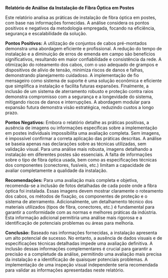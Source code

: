 **Relatório de Análise da Instalação de Fibra Óptica em Postes**

Este relatório analisa as práticas de instalação de fibra óptica em postes, com base nas informações fornecidas.  A análise considera os pontos positivos e negativos da metodologia empregada, focando na eficiência, segurança e escalabilidade da solução.

**Pontos Positivos:** A utilização de conjuntos de cabos pré-montados demonstra uma abordagem eficiente e profissional.  A redução do tempo de instalação e a diminuição de erros de emenda em campo são benefícios significativos, resultando em maior confiabilidade e consistência da rede. A otimização do roteamento dos cabos, com o uso adequado de grampos e dispositivos de alívio de tensão, minimiza riscos de danos e falhas, demonstrando planejamento cuidadoso. A implementação de fio mensageiro como sistema de suporte é uma solução econômica e eficiente que simplifica a instalação e facilita futuras expansões.  Finalmente, a inclusão de um sistema de aterramento robusto e proteção contra raios demonstra compromisso com a segurança e a longevidade do sistema, mitigando riscos de danos e interrupções.  A abordagem modular para expansão futura demonstra visão estratégica, reduzindo custos a longo prazo.

**Pontos Negativos:** Embora o relatório detalhe as práticas positivas, a ausência de imagens ou informações específicas sobre a implementação em postes individuais impossibilita uma avaliação completa.  Sem imagens, é impossível confirmar a correta aplicação das práticas descritas.  A análise se baseia apenas nas declarações sobre as técnicas utilizadas, sem validação visual.  Para uma análise mais robusta, imagens detalhando a instalação em diferentes postes são essenciais.  A falta de informações sobre o tipo de fibra óptica usada, bem como as especificações técnicas dos componentes (conectores, fusíveis, etc.) limitam a capacidade de avaliar completamente a qualidade da instalação.

**Recomendações:**  Para uma avaliação mais completa e objetiva, recomenda-se a inclusão de fotos detalhadas de cada poste onde a fibra óptica foi instalada.  Essas imagens devem mostrar claramente o roteamento dos cabos, os métodos de fixação, os componentes de proteção e o sistema de aterramento.  Adicionalmente, um detalhamento técnico dos materiais utilizados (tipos de fibra, conectores, etc.) é fundamental para garantir a conformidade com as normas e melhores práticas da indústria.  Esta informação adicional permitiria uma análise mais rigorosa e a identificação de potenciais problemas ou áreas para melhoria.

**Conclusão:**  Baseado nas informações fornecidas, a instalação apresenta um alto potencial de sucesso.  No entanto, a ausência de dados visuais e de especificações técnicas detalhadas impede uma avaliação definitiva. A inclusão dessas informações complementares é crucial para garantir a precisão e a completude da análise, permitindo uma avaliação mais precisa da instalação e a identificação de quaisquer potenciais problemas.  A implementação de uma inspeção visual independente seria recomendada para validar as informações apresentadas neste relatório.